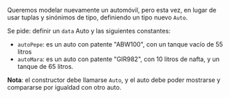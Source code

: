 Queremos modelar nuevamente un automóvil, pero esta vez, en lugar de usar tuplas y sinónimos de tipo, definiendo un tipo nuevo `Auto`.

Se pide: definir un `data` Auto y las siguientes constantes:

* `autoPepe`: es un auto con patente "ABW100", con un tanque vacío de 55 litros
* `autoMara`: es un auto con patente "GIR982", con 10 litros de nafta, y un tanque de 65 litros.

**Nota**: el constructor debe llamarse `Auto`, y el auto debe poder mostrarse y compararse por igualdad con otro auto.